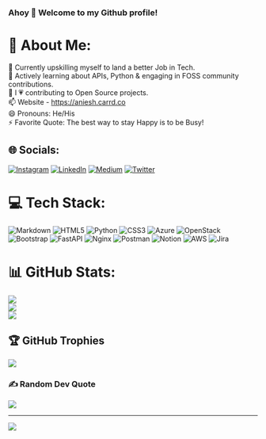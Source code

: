 ### Ahoy 👋 Welcome to my Github profile!

<!--
**anieshak/anieshak** is a ✨ _special_ ✨ repository because its `README.md` (this file) appears on your GitHub profile.

Here are some ideas to get you started:

- 🔭 I’m currently working on ...
- 🌱 I’m currently learning ...
- 👯 I’m looking to collaborate on ...
- 🤔 I’m eager to assist with ...
- 💬 Ask me about ...
- 📫 How to reach me: ...
- 😄 Pronouns: ...
- ⚡ Fun fact: ...
-->
# 💫 About Me:
🔭 Currently upskilling myself to land a better Job in Tech.<br>🌱 Actively learning about APIs, Python & engaging in FOSS community contributions.<br>🤔 I &#128151; contributing to Open Source projects.<br>📫 Website - https://aniesh.carrd.co<br>😄 Pronouns: He/His<br>⚡ Favorite Quote: The best way to stay Happy is to be Busy!


## 🌐 Socials:
[![Instagram](https://img.shields.io/badge/Instagram-%23E4405F.svg?logo=Instagram&logoColor=white)](https://instagram.com/AgentAniesh) [![LinkedIn](https://img.shields.io/badge/LinkedIn-%230077B5.svg?logo=linkedin&logoColor=white)](https://linkedin.com/in/anieshkumar) [![Medium](https://img.shields.io/badge/Medium-12100E?logo=medium&logoColor=white)](https://medium.com/@aniesh) [![Twitter](https://img.shields.io/badge/Twitter-%231DA1F2.svg?logo=Twitter&logoColor=white)](https://twitter.com/AgentAniesh) 

# 💻 Tech Stack:
![Markdown](https://img.shields.io/badge/markdown-%23000000.svg?style=plastic&logo=markdown&logoColor=white) ![HTML5](https://img.shields.io/badge/html5-%23E34F26.svg?style=plastic&logo=html5&logoColor=white) ![Python](https://img.shields.io/badge/python-3670A0?style=plastic&logo=python&logoColor=ffdd54) ![CSS3](https://img.shields.io/badge/css3-%231572B6.svg?style=plastic&logo=css3&logoColor=white) ![Azure](https://img.shields.io/badge/azure-%230072C6.svg?style=plastic&logo=azure-devops&logoColor=white) ![OpenStack](https://img.shields.io/badge/Openstack-%23f01742.svg?style=plastic&logo=openstack&logoColor=white) ![Bootstrap](https://img.shields.io/badge/bootstrap-%23563D7C.svg?style=plastic&logo=bootstrap&logoColor=white) ![FastAPI](https://img.shields.io/badge/FastAPI-005571?style=plastic&logo=fastapi) ![Nginx](https://img.shields.io/badge/nginx-%23009639.svg?style=plastic&logo=nginx&logoColor=white) ![Postman](https://img.shields.io/badge/Postman-FF6C37?style=plastic&logo=postman&logoColor=white) ![Notion](https://img.shields.io/badge/Notion-%23000000.svg?style=plastic&logo=notion&logoColor=white) ![AWS](https://img.shields.io/badge/AWS-%23FF9900.svg?style=plastic&logo=amazon-aws&logoColor=white) ![Jira](https://img.shields.io/badge/jira-%230A0FFF.svg?style=plastic&logo=jira&logoColor=white)
# 📊 GitHub Stats:
![](https://github-readme-stats.vercel.app/api?username=anieshak&theme=swift&hide_border=false&include_all_commits=true&count_private=true)<br/>
![](https://github-readme-streak-stats.herokuapp.com/?user=anieshak&theme=swift&hide_border=false)<br/>
![](https://github-readme-stats.vercel.app/api/top-langs/?username=anieshak&theme=swift&hide_border=false&include_all_commits=true&count_private=true&layout=compact)

## 🏆 GitHub Trophies
![](https://github-profile-trophy.vercel.app/?username=anieshak&theme=nord&no-frame=false&no-bg=false&margin-w=4)

### ✍️ Random Dev Quote
![](https://quotes-github-readme.vercel.app/api?type=horizontal&theme=light)

---
[![](https://visitcount.itsvg.in/api?id=anieshak&icon=5&color=12)](https://visitcount.itsvg.in)
